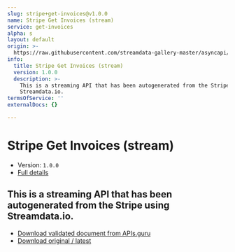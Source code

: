 ```yaml
---
slug: stripe+get-invoices@v1.0.0
name: Stripe Get Invoices (stream)
service: get-invoices
alpha: s
layout: default
origin: >-
  https://raw.githubusercontent.com/streamdata-gallery-master/asyncapi/master/_listings/stripe/stripe-get-invoices-stream-async.md
info:
  title: Stripe Get Invoices (stream)
  version: 1.0.0
  description: >-
    This is a streaming API that has been autogenerated from the Stripe using
    Streamdata.io.
termsOfService: ''
externalDocs: {}

---
```

# Stripe Get Invoices (stream)

* Version: `1.0.0`
* [Full details](../html/stripe+get-invoices@v1.0.0.html)



## This is a streaming API that has been autogenerated from the Stripe using Streamdata.io.



* [Download validated document from APIs.guru](https://raw.githubusercontent.com/APIs-guru/asyncapi-directory/master/docs/APIs/stripe%2Bget-invoices%40v1.0.0.yaml)
* [Download original / latest](https://raw.githubusercontent.com/streamdata-gallery-master/asyncapi/master/_listings/stripe/stripe-get-invoices-stream-async.md)

<script type="application/ld+json">
{
  "@context": "http://schema.org/",
  "@type": "WebAPI",
  "description": "This is a streaming API that has been autogenerated from the Stripe using Streamdata.io.",
  "documentation": "",

  "name": "Stripe Get Invoices (stream)"
}
</script>
